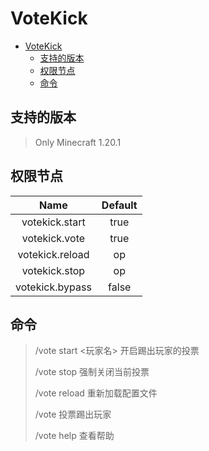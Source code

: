 # VoteKick

<!-- TOC -->
* [VoteKick](#votekick)
  * [支持的版本](#支持的版本)
  * [权限节点](#权限节点)
  * [命令](#命令)
<!-- TOC -->

## 支持的版本
> Only Minecraft 1.20.1

## 权限节点

|      Name       | Default |
|:---------------:|:-------:|
| votekick.start  |  true   |
|  votekick.vote  |  true   |
| votekick.reload |   op    |
|  votekick.stop  |   op    |
| votekick.bypass |  false  |

## 命令

> /vote start <玩家名> 开启踢出玩家的投票
> 
> /vote stop 强制关闭当前投票 
> 
> /vote reload 重新加载配置文件 
>
> /vote 投票踢出玩家
> 
> /vote help 查看帮助

